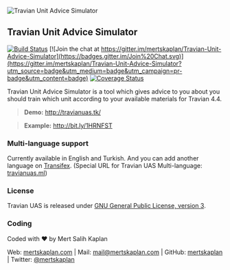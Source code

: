 ![Travian Unit Advice Simulator](http://travianuas.tk/images/banner.png)

## Travian Unit Advice Simulator ##

[![Build Status](https://travis-ci.org/mertskaplan/Travian-Unit-Advice-Simulator.svg?branch=master)](https://travis-ci.org/mertskaplan/Travian-Unit-Advice-Simulator)
[![Join the chat at https://gitter.im/mertskaplan/Travian-Unit-Advice-Simulator](https://badges.gitter.im/Join%20Chat.svg)](https://gitter.im/mertskaplan/Travian-Unit-Advice-Simulator?utm_source=badge&utm_medium=badge&utm_campaign=pr-badge&utm_content=badge)
[![Coverage Status](https://coveralls.io/repos/mertskaplan/Travian-Unit-Advice-Simulator/badge.svg)](https://coveralls.io/r/mertskaplan/Travian-Unit-Advice-Simulator)

Travian Unit Advice Simulator is a tool which gives advice to you about you should train which unit according to your available materials for Travian 4.4.

> **Demo:** http://travianuas.tk/

> **Example:** http://bit.ly/1HRNFST

### Multi-language support ###
Currently available in English and Turkish. And you can add another language on [Transifex](https://www.transifex.com/projects/p/travian-uas/).
(Special URL for Travian UAS Multi-language: [travianuas.ml](http://travianuas.ml))

### License ###
Travian UAS is released under [GNU General Public License, version 3](http://travianuas.tk/LICENSE).

### Coding ###
Coded with ❤ by Mert Salih Kaplan 

Web: [mertskaplan.com](http://mertskaplan.com) | Mail: [mail@mertskaplan.com](mailto:mail@mertskaplan.com) | GitHub: [mertskaplan](https://github.com/mertskaplan/) | Twitter: [@mertskaplan](https://twitter.com/mertskaplan) 